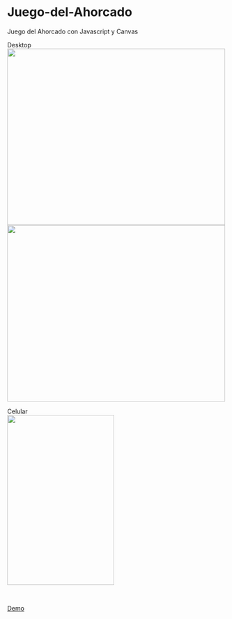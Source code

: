 # Juego-del-Ahorcado
Juego del Ahorcado con Javascript y Canvas

Desktop
</br>
<img src="http://g.recordit.co/tMnItqM1bb.gif" width="500" height="405" />
<img src="http://g.recordit.co/l0FlwPaPk5.gif" width="500" height="405" />

Celular
</br>
<img src="http://g.recordit.co/vVmPuaqHaQ.gif" width="245" height="390" />

</br>

[Demo](https://pmarchionno.github.io/Juego-del-Ahorcado/)
